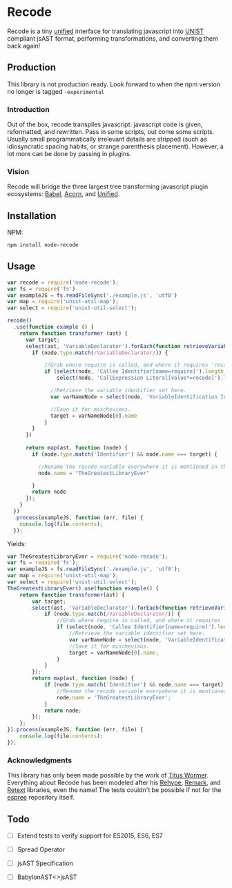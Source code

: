 # Recode

Recode is a tiny [unified][unified] interface for translating javascript into [UNIST][unist] compliant jsAST format, performing transformations, and converting them back again! 

## Production
This library is not production ready. Look forward to when the npm version no longer is tagged `-experimental`

### Introduction
Out of the box, recode transpiles javascript: javascript code is given, reformatted, and rewritten. Pass in some scripts, out come some scripts. Usually small programmatically irrelevant details are stripped (such as idiosyncratic spacing habits, or strange parenthesis placement). However, a lot more can be done by passing in plugins. 

### Vision
Recode will bridge the three largest tree transforming javascript plugin ecosystems: [Babel][babel], [Acorn][acorn], and [Unified][unified].


## Installation

NPM:

```bash
npm install node-recode
```

## Usage

```js
var recode = require('node-recode');
var fs = require('fs')
var exampleJS = fs.readFileSync('./example.js', 'utf8')
var map = require('unist-util-map');
var select = require('unist-util-select');

recode()
  .use(function example () {
    return function transformer (ast) {
      var target;
      select(ast, 'VariableDeclarator').forEach(function retrieveVariableName (node) {
        if (node.type.match(/VariableDeclarator/)) {

            //Grab where require is called, and where it requires 'recode'
            if (select(node, 'Callee Identifier[name=require]').length > 0 && 
                select(node, 'CallExpression Literal[value*=recode]').length > 0) {

              //Retrieve the variable identifier set here.
              var varNameNode = select(node, 'VariableIdentification Identifier')

              //Save it for mischevious.
              target = varNameNode[0].name
            }
        }
      })
      
      return map(ast, function (node) {
        if (node.type.match('Identifier') && node.name === target) {

          //Rename the recode variable everywhere it is mentioned in this program
          node.name = "TheGreatestLibraryEver"

        }
        return node
      });
    }
  })
  .process(exampleJS, function (err, file) {
    console.log(file.contents);
  });
```

Yields:

```js
var TheGreatestLibraryEver = require('node-recode');
var fs = require('fs');
var exampleJS = fs.readFileSync('./example.js', 'utf8');
var map = require('unist-util-map');
var select = require('unist-util-select');
TheGreatestLibraryEver().use(function example() {
    return function transformer(ast) {
        var target;
        select(ast, 'VariableDeclarator').forEach(function retrieveVariableName(node) {
            if (node.type.match(/VariableDeclarator/)) {
                //Grab where require is called, and where it requires 'recode'
                if (select(node, 'Callee Identifier[name=require]').length > 0 && select(node, 'CallExpression Literal[value*=recode]').length > 0) {
                    //Retrieve the variable identifier set here.
                    var varNameNode = select(node, 'VariableIdentification Identifier');    //Save it for mischevious.
                    //Save it for mischevious.
                    target = varNameNode[0].name;
                }
            }
        });
        return map(ast, function (node) {
            if (node.type.match('Identifier') && node.name === target) {
                //Rename the recode variable everywhere it is mentioned in this program
                node.name = 'TheGreatestLibraryEver';
            }
            return node;
        });
    };
}).process(exampleJS, function (err, file) {
    console.log(file.contents);
});

```


### Acknowledgments
This library has only been made possible by the work of [Titus Wormer][wooorm]. Everything about Recode has been modeled after his [Rehype][rehype], [Remark][remark], and [Retext][retext] libraries, even the name! The tests couldn't be possible if not for the [espree][espree] repository itself.


## Todo
- [ ] Extend tests to verify support for ES2015, ES6, ES7
- [ ] Spread Operator 
- [ ] jsAST Specification
- [ ] BabylonAST<>jsAST 


[wooorm]: http://wooorm.com

[rehype]: https://github.com/wooorm/rehype

[unified]: https://github.com/wooorm/unified

[remark]: https://github.com/wooorm/remark

[espree]: https://github.com/eslint/espree/tree/master/tests/fixtures

[retext]: https://github.com/wooorm/retext

[unist]: https://github.com/wooorm/unist

[unist-utilities]: https://github.com/wooorm/unist#list-of-utilities

[vfile]: https://github.com/wooorm/vfile

[writable-stream]: https://nodejs.org/api/stream.html#stream_class_stream_writable_1

[babel]: https://babeljs.io/

[acorn]: https://github.com/ternjs/acorn

